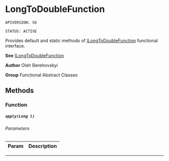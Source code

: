 # LongToDoubleFunction

`APIVERSION: 56`

`STATUS: ACTIVE`

Provides default and static methods of [ILongToDoubleFunction](/docs/Functional-Interfaces/ILongToDoubleFunction.md) functional interface.


**See** [ILongToDoubleFunction](/docs/Functional-Interfaces/ILongToDoubleFunction.md)


**Author** Oleh Berehovskyi


**Group** Functional Abstract Classes

## Methods
### Function
##### `apply(Long l)`
###### Parameters
|Param|Description|
|---|---|

---
